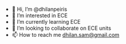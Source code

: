 - 👋 Hi, I’m @dhilanpeiris
- 👀 I’m interested in ECE
- 🌱 I’m currently learning ECE
- 💞️ I’m looking to collaborate on ECE units
- 📫 How to reach me dhilan.sam@gmail.com

<!---
dhilanpeiris/dhilanpeiris is a ✨ special ✨ repository because its `README.md` (this file) appears on your GitHub profile.
You can click the Preview link to take a look at your changes.
--->
